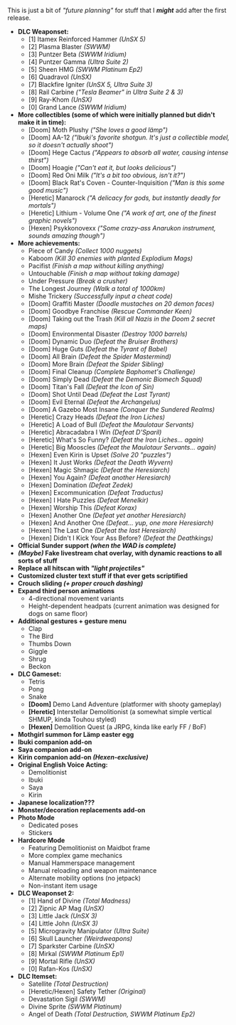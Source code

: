 This is just a bit of *"future planning"* for stuff that I ***might*** add after the first release.

* **DLC Weaponset:**
  - [1] Itamex Reinforced Hammer *(UnSX 5)*
  - [2] Plasma Blaster *(SWWM)*
  - [3] Puntzer Beta *(SWWM Iridium)*
  - [4] Puntzer Gamma *(Ultra Suite 2)*
  - [5] Sheen HMG *(SWWM Platinum Ep2)*
  - [6] Quadravol *(UnSX)*
  - [7] Blackfire Igniter *(UnSX 5, Ultra Suite 3)*
  - [8] Rail Carbine *("Tesla Beamer" in Ultra Suite 2 & 3)*
  - [9] Ray-Khom *(UnSX)*
  - [0] Grand Lance *(SWWM Iridium)*
* **More collectibles (some of which were initially planned but didn't make it in time):**
  - [Doom] Moth Plushy *("She loves a good lämp")*
  - [Doom] AA-12 *("Ibuki's favorite shotgun. It's just a collectible model, so it doesn't actually shoot")*
  - [Doom] Hege Cactus *("Appears to absorb all water, causing intense thirst")*
  - [Doom] Hoagie *("Can't eat it, but looks delicious")*
  - [Doom] Red Oni Milk *("It's a bit too obvious, isn't it?")*
  - [Doom] Black Rat's Coven - Counter-Inquisition *("Man is this some good music")*
  - [Heretic] Manarock *("A delicacy for gods, but instantly deadly for mortals")*
  - [Heretic] Lithium - Volume One *("A work of art, one of the finest graphic novels")*
  - [Hexen] Psykkonovexx *("Some crazy-ass Anarukon instrument, sounds amazing though")*
* **More achievements:**
  - Piece of Candy *(Collect 1000 nuggets)*
  - Kaboom *(Kill 30 enemies with planted Explodium Mags)*
  - Pacifist *(Finish a map without killing anything)*
  - Untouchable *(Finish a map without taking damage)*
  - Under Pressure *(Break a crusher)*
  - The Longest Journey *(Walk a total of 1000km)*
  - Mishe Trickery *(Successfully input a cheat code)*
  - [Doom] Graffiti Master *(Doodle mustaches on 20 demon faces)*
  - [Doom] Goodbye Franchise *(Rescue Commander Keen)*
  - [Doom] Taking out the Trash *(Kill all Nazis in the Doom 2 secret maps)*
  - [Doom] Environmental Disaster *(Destroy 1000 barrels)*
  - [Doom] Dynamic Duo *(Defeat the Bruiser Brothers)*
  - [Doom] Huge Guts *(Defeat the Tyrant of Babel)*
  - [Doom] All Brain *(Defeat the Spider Mastermind)*
  - [Doom] More Brain *(Defeat the Spider Sibling)*
  - [Doom] Final Cleanup *(Complete Baphomet's Challenge)*
  - [Doom] Simply Dead *(Defeat the Demonic Biomech Squad)*
  - [Doom] Titan's Fall *(Defeat the Icon of Sin)*
  - [Doom] Shot Until Dead *(Defeat the Last Tyrant)*
  - [Doom] Evil Eternal *(Defeat the Archangelus)*
  - [Doom] A Gazebo Most Insane *(Conquer the Sundered Realms)*
  - [Heretic] Crazy Heads *(Defeat the Iron Liches)*
  - [Heretic] A Load of Bull *(Defeat the Maulotaur Servants)*
  - [Heretic] Abracadabra I Win *(Defeat D'Sparil)*
  - [Heretic] What's So Funny? *(Defeat the Iron Liches... again)*
  - [Heretic] Big Mooscles *(Defeat the Maulotaur Servants... again)*
  - [Hexen] Even Kirin is Upset *(Solve 20 "puzzles")*
  - [Hexen] It Just Works *(Defeat the Death Wyvern)*
  - [Hexen] Magic Shmagic *(Defeat the Heresiarch)*
  - [Hexen] You Again? *(Defeat another Heresiarch)*
  - [Hexen] Domination *(Defeat Zedek)*
  - [Hexen] Excommunication *(Defeat Traductus)*
  - [Hexen] I Hate Puzzles *(Defeat Menelkir)*
  - [Hexen] Worship This *(Defeat Korax)*
  - [Hexen] Another One *(Defeat yet another Heresiarch)*
  - [Hexen] And Another One *(Defeat... yup, one more Heresiarch)*
  - [Hexen] The Last One *(Defeat the last Heresiarch)*
  - [Hexen] Didn't I Kick Your Ass Before? *(Defeat the Deathkings)*
* **Official Sunder support *(when the WAD is complete)***
* ***(Maybe)* Fake livestream chat overlay, with dynamic reactions to all sorts of stuff**
* **Replace all hitscan with *"light projectiles"***
* **Customized cluster text stuff if that ever gets scriptified**
* **Crouch sliding *(+ proper crouch dashing)***
* **Expand third person animations**
  - 4-directional movement variants
  - Height-dependent headpats (current animation was designed for dogs on same floor)
* **Additional gestures + gesture menu**
  - Clap
  - The Bird
  - Thumbs Down
  - Giggle
  - Shrug
  - Beckon
* **DLC Gameset:**
  - Tetris
  - Pong
  - Snake
  - **[Doom]** Demo Land Adventure (platformer with shooty gameplay)
  - **[Heretic]** Interstellar Demolitionist (a somewhat simple vertical SHMUP, kinda Touhou styled)
  - **[Hexen]** Demolition Quest (a JRPG, kinda like early FF / BoF)
* **Mothgirl summon for Lämp easter egg**
* **Ibuki companion add-on**
* **Saya companion add-on**
* **Kirin companion add-on *(Hexen-exclusive)***
* **Original English Voice Acting:**
  - Demolitionist
  - Ibuki
  - Saya
  - Kirin
* **Japanese localization???**
* **Monster/decoration replacements add-on**
* **Photo Mode**
  - Dedicated poses
  - Stickers
* **Hardcore Mode**
  - Featuring Demolitionist on Maidbot frame
  - More complex game mechanics
  - Manual Hammerspace management
  - Manual reloading and weapon maintenance
  - Alternate mobility options (no jetpack)
  - Non-instant item usage
* **DLC Weaponset 2:**
  - [1] Hand of Divine *(Total Madness)*
  - [2] Zipnic AP Mag *(UnSX)*
  - [3] Little Jack *(UnSX 3)*
  - [4] Little John *(UnSX 3)*
  - [5] Microgravity Manipulator *(Ultra Suite)*
  - [6] Skull Launcher *(Weirdweapons)*
  - [7] Sparkster Carbine *(UnSX)*
  - [8] Mirkal *(SWWM Platinum Ep1)*
  - [9] Mortal Rifle *(UnSX)*
  - [0] Rafan-Kos *(UnSX)*
* **DLC Itemset:**
  - Satellite *(Total Destruction)*
  - [Heretic/Hexen] Safety Tether *(Original)*
  - Devastation Sigil *(SWWM)*
  - Divine Sprite *(SWWM Platinum)*
  - Angel of Death *(Total Destruction, SWWM Platinum Ep2)*
